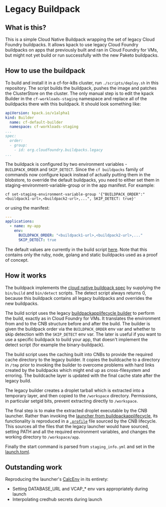 # Legacy Buildpack

## What is this?

This is a simple Cloud Native Buildpack wrapping the set of legacy Cloud Foundry buildpacks.
It allows kpack to use legacy Cloud Foundry buildpacks on apps that previously built and ran in Cloud Foundry for VMs, but might not yet build or run successfully with the new Paketo buildpacks.

## How to use the buildpack

To build and install it in a cf-for-k8s cluster, run `./scripts/deploy.sh` in this repository.
The script builds the buildpack, pushes the image and patches the ClusterStore on the cluster.
The only manual step is to edit the kpack Builder in the `cf-workloads-staging` namespace and replace all of the buildpacks there with this buildpack.
It should look something like:

```yaml
apiVersion: kpack.io/v1alpha1
kind: Builder
  name: cf-default-builder
  namespace: cf-workloads-staging
...
spec:
  order:
  - group:
    - id: org.cloudfoundry.buildpacks.legacy
...

```

The buildpack is configured by two environment variables - `BUILDPACK_ORDER` and `SKIP_DETECT`.
Since the `cf buildpacks` family of commands now configure kpack instead of actually putting them in the blobstore, to override the default buildpacks, you need to either set them in staging-environment-variable-group or in the app manifest.
For example:

```shell
cf set-staging-environment-variable-group '{"BUILDPACK_ORDER":"<buildpack1-url>,<buildpack2-url>,...", SKIP_DETECT: true}'
```

or using the manifest:

```yaml
---
applications:
  - name: my-app
    env:
      BUILDPACK_ORDER: "<buildpack1-url>,<buildpack2-url>,..."
      SKIP_DETECT: true
```

The default values are currently in the build script [here](https://github.com/eirini-forks/legacy-buildpack/blob/dec5649ba5442a62b0312536a2a37dc5fd788823/bin/build#L4-L5).
Note that this contains only the ruby, node, golang and static buildpacks used as a proof of concept.

## How it works

The buildpack implements the [cloud native buildpack spec](https://github.com/buildpacks/spec) by supplying the `bin/build` and `bin/detect` scripts.
The detect script always returns 0, because this buildpack contains all legacy buildpacks and overrides the new buildpacks.

The build script uses the legacy [buildpackapplifecycle builder](https://github.com/cloudfoundry/buildpackapplifecycle/tree/d53c18d48ba95bb923220f64d82032d62a01f02b/builder) to perform the build, exactly as in Cloud Foundry for VMs.
It translates the environment from and to the CNB structure before and after the build.
The builder is given the buildpack order via the `BUILDPACK_ORDER` env var and whether to skip detection with the `SKIP_DETECT` env var.
The later is useful if you want to use a specific buildpack to build your app, that doesn't implement the detect script (for example the binary-buildpack).

The build script uses the caching built into CNBs to provide the required cache directory to the legacy builder.
It copies the buildcache to a directory in `/tmp` prior to invoking the builder to overcome problems with hard links created by the buildpacks which might end up as cross-filesystem and erroring.
The buildcache layer is updated with the final cache state after the legacy build.

The legacy builder creates a droplet tarball which is extracted into a temporary layer, and then copied to the `/workspace` directory.
Permissions, in particular setgid bits, prevent extracting directly to `/workspace`.

The final step is to make the extracted droplet executable by the CNB launcher.
Rather than invoking the [launcher from buildpackapplifecycle](https://github.com/cloudfoundry/buildpackapplifecycle/tree/d53c18d48ba95bb923220f64d82032d62a01f02b/launcher), its functionality is reproduced in a [`.profile`](https://github.com/buildpacks/spec/blob/6aa243e04c29912a79be0b9dda28a0e6b167592d/buildpack.md#app-interface) file sourced by the CNB lifecycle.
This sources all the files that the legacy launcher would have sourced, setting PATH and all the required environment variables, and changes the working directory to `/workspace/app`.

Finally the start command is parsed from `staging_info.yml` and set in the [launch.toml](https://github.com/buildpacks/spec/blob/6aa243e04c29912a79be0b9dda28a0e6b167592d/buildpack.md#launchtoml-toml).

## Outstanding work

Reproducing the launcher's [CalcEnv](https://github.com/cloudfoundry/buildpackapplifecycle/blob/d53c18d48ba95bb923220f64d82032d62a01f02b/env/env.go#L15) in its entirety:

- Setting DATABASE_URL and VCAP\_\* env vars appropriately during launch
- Interpolating credhub secrets during launch
